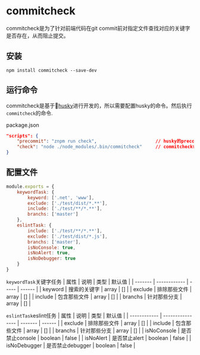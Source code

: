 # commitcheck

commitcheck是为了针对前端代码在git commit前对指定文件查找对应的关键字是否存在，从而阻止提交。

## 安装

```shell
npm install commitcheck --save-dev
```

## 运行命令

commitcheck是基于[husky](https://github.com/typicode/husky)进行开发的，所以需要配置husky的命令。然后执行`commitcheck`的命令.

package.json

```json
"scripts": {
    "precommit": "znpm run check",                      // husky的precommit命令
    "check": "node ./node_modules/.bin/commitcheck"     // commitcheck命令
}
```

## 配置文件

```js
module.exports = {
    keywordTask: {
        keyword: ['.net', 'www'],
        exclude: ['./test/dist/*.**'],
        include: ['./test/**/*.**'],
        branchs: ['master']
    },
    eslintTask: {
        include: ['./test/**/*.**'],
        exclude: ['./test/dist/*.js'],
        branchs: ['master'],
        isNoConsole: true,
        isNoAlert: true,
        isNoDebugger: true
    }
}
```

`keywordTask`关键字任务
| 属性    | 说明         | 类型  | 默认值 |
| ------- | ------------ | ----- | ------ |
| keyword | 搜索的关键字 | array | []     |
| exclude | 排除那些文件 | array | []     |
| include | 包含那些文件 | array | []     |
| branchs | 针对那些分支 | array | []     |

`eslintTask`eslint任务
| 属性         | 说明             | 类型    | 默认值 |
| ------------ | ---------------- | ------- | ------ |
| exclude      | 排除那些文件     | array   | []     |
| include      | 包含那些文件     | array   | []     |
| branchs      | 针对那些分支     | array   | []     |
| isNoConsole  | 是否禁止console  | boolean | false  |
| isNoAlert    | 是否禁止alert    | boolean | false  |
| isNoDebugger | 是否禁止debugger | boolean | false  |

